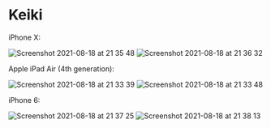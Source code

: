 # Keiki
iPhone X:

![Screenshot 2021-08-18 at 21 35 48](https://user-images.githubusercontent.com/22324184/129953453-5d0ad808-0906-4c2a-8ab2-803c3de7b96e.png)
![Screenshot 2021-08-18 at 21 36 32](https://user-images.githubusercontent.com/22324184/129953531-93ead97c-80da-4e0e-8a29-5fb7c51c80aa.png)

Apple iPad Air (4th generation):

![Screenshot 2021-08-18 at 21 33 39](https://user-images.githubusercontent.com/22324184/129953203-829c44eb-e561-480d-81de-17eee8becfaf.png)
![Screenshot 2021-08-18 at 21 33 48](https://user-images.githubusercontent.com/22324184/129953213-8c23533b-b538-40df-9795-4958c12ef228.png)

iPhone 6:

![Screenshot 2021-08-18 at 21 37 25](https://user-images.githubusercontent.com/22324184/129953640-eb253a8a-9e75-4229-a822-432ddfb44e65.png)
![Screenshot 2021-08-18 at 21 38 13](https://user-images.githubusercontent.com/22324184/129953732-a46b2b6b-597c-4ccc-a0af-e426163ab139.png)
